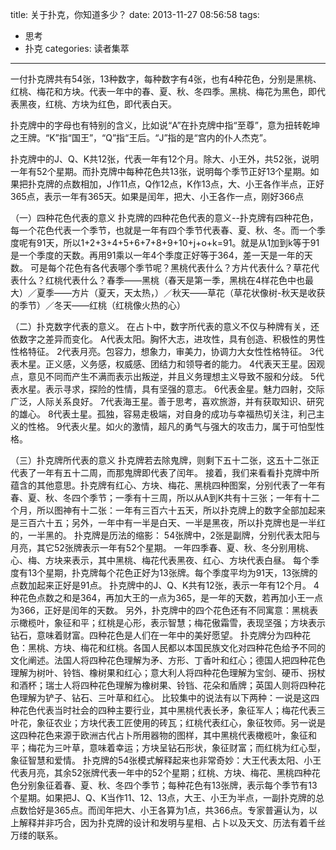 title: 关于扑克，你知道多少？
date: 2013-11-27 08:56:58
tags:
- 思考
- 扑克
categories: 读者集萃
---

一付扑克牌共有54张，13种数字，每种数字有4张，也有4种花色，分别是黑桃、红桃、梅花和方块。代表一年中的春、夏、秋、冬四季。黑桃、梅花为黑色，即代表黑夜，红桃、方块为红色，即代表白天。

扑克牌中的字母也有特别的含义，比如说“A”在扑克牌中指“至尊”，意为扭转乾坤之王牌。“K”指“国王”，“Q”指“王后。“J”指的是“宫内的仆人杰克”。

扑克牌中的J、Q、K共12张，代表一年有12个月。除大、小王外，共52张，说明一年有52个星期。而扑克牌中每种花色共13张，说明每个季节正好13个星期。如果把扑克牌的点数相加，J作11点，Q作12点，K作13点，大、小王各作半点，正好365点，表示一年有365天。如果是闰年，把大、小王各作一点，刚好366点
<!--more-->

（一）四种花色代表的意义
扑克牌的四种花色代表的意义--扑克牌有四种花色，每一个花色代表一个季节，也就是一年有四个季节代表春、夏、秋、冬。而一个季度呢有91天，所以1+2+3+4+5+6+7+8+9+10+j+o+k=91。就是从1加到k等于91是一个季度的天数。再用91乘以一年4个季度正好等于364，差一天是一年的天数。
可是每个花色有各代表哪个季节呢？黑桃代表什么？方片代表什么？草花代表什么？红桃代表什么？春季——黑桃（春天是第一季，黑桃在4样花色中也最大）／夏季——方片（夏天，天太热，）／秋天——草花（草花状像树-秋天是收获的季节）／冬天——红桃（红桃像火热的心）

（二）扑克数字代表的意义。
在占卜中，数字所代表的意义不仅与种牌有关，还依数字之差异而变化。 
A代表太阳。胸怀大志，进攻性，具有创造、积极性的男性性格特征。
2代表月亮。包容力，想象力，审美力，协调力大女性性格特征。
3代表木星。正义感，义务感，权威感、团结力和领导者的能力。
4代表天王星。因观点，意见不同而产生不满而表示出叛逆，并且义务理想主义导致不服和分歧。
5代表水星。表示寻求，探险的性情，具有坚强的意志。
6代表金星。魅力四射，交际广泛，人际关系良好。
7代表海王星。善于思考，喜欢旅游，并有获取知识、研究的雄心。
8代表土星。孤独，容易走极端，对自身的成功与幸福热切关注，利己主义的性格。
9代表火星。如火的激情，超凡的勇气与强大的攻击力，属于可怕型性格。

（三）扑克牌所代表的意义
扑克牌若去除鬼牌，则剩下五十二张，这五十二张正代表了一年有五十二周，而那鬼牌即代表了闰年。 接着，我们来看看扑克牌中所蕴含的其他意思。扑克牌有红心、方块、梅花、黑桃四种图案，分别代表了一年有春、夏、秋、冬四个季节；一季有十三周，所以从A到K共有十三张；一年有十二个月，所以图神有十二张：一年有三百六十五天，所以扑克牌上的数字全部加起来是三百六十五；另外，一年中有一半是白天、一半是黑夜，所以扑克牌也是一半红的，一半黑的。
扑克牌是历法的缩影：
54张牌中，2张是副牌，分别代表太阳与月亮，其它52张牌表示一年有52个星期。
一年四季春、夏、秋、冬分别用桃、心、梅、方块来表示，其中黑桃、梅花代表黑夜、红心、方块代表白昼。
每个季度有13个星期，扑克牌每个花色正好为13张牌。每个季度平均为91天，13张牌的点数加起来正好是91点。
扑克牌中的J、Q、K共有12张，表示一年有12个月。
4种花色点数之和是364，再加大王的一点为365，是一年的天数，若再加小王一点为366，正好是闰年的天数。
另外，扑克牌中的四个花色还有不同寓意：黑桃表示橄榄叶，象征和平；红桃是心形，表示智慧；梅花傲霜雪，表现坚强；方块表示钻石，意味着财富。四种花色是人们在一年中的美好愿望。
扑克牌分为四种花色：黑桃、方块、梅花和红桃。各国人民都以本国民族文化对四种花色给予不同的文化阐述。法国人将四种花色理解为矛、方形、丁香叶和红心；德国人把四种花色理解为树叶、铃铛、橡树果和红心；意大利人将四种花色理解为宝剑、硬币、拐杖和酒杯；瑞士人将四种花色理解为橡树果、铃铛、花朵和盾牌；英国人则将四种花色理解为铲子、钻石、三叶草和红心。
比较集中的说法有以下两种：一说是这四种花色代表当时社会的四种主要行业，其中黑桃代表长矛，象征军人；梅花代表三叶花，象征农业；方块代表工匠使用的砖瓦；红桃代表红心，象征牧师。另一说是这四种花色来源于欧洲古代占卜所用器物的图样，其中黑桃代表橄榄叶，象征和平；梅花为三叶草，意味着幸运；方块呈钻石形状，象征财富；而红桃为红心型，象征智慧和爱情。
扑克牌的54张模式解释起来也非常奇妙：大王代表太阳、小王代表月亮，其余52张牌代表一年中的52个星期；红桃、方块、梅花、黑桃四种花色分别象征着春、夏、秋、冬四个季节；每种花色有13张牌，表示每个季节有13个星期。如果把J、Q、K当作11、12、13点，大王、小王为半点，一副扑克牌的总点数恰好是365点。而闰年把大、小王各算为1点，共366点。专家普遍认为，以上解释并非巧合，因为扑克牌的设计和发明与星相、占卜以及天文、历法有着千丝万缕的联系。

